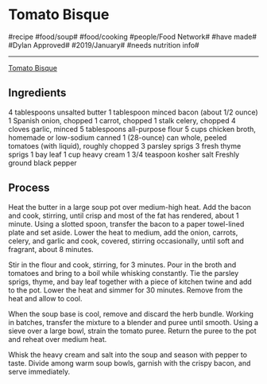 # Tomato Bisque
#recipe #food/soup# #food/cooking #people/Food Network# #have made# #Dylan Approved# #2019/January# #needs nutrition info#
- - - -
[Tomato Bisque](https://www.foodnetwork.com/recipes/food-network-kitchen/tomato-bisque-recipe-2011496)

## Ingredients
4 tablespoons unsalted butter
1 tablespoon minced bacon (about 1/2 ounce)
1 Spanish onion, chopped
1 carrot, chopped
1 stalk celery, chopped
4 cloves garlic, minced
5 tablespoons all-purpose flour
5 cups chicken broth, homemade or low-sodium canned
1 (28-ounce) can whole, peeled tomatoes (with liquid), roughly chopped
3 parsley sprigs
3 fresh thyme sprigs
1 bay leaf
1 cup heavy cream
1 3/4 teaspoon kosher salt
Freshly ground black pepper

## Process
Heat the butter in a large soup pot over medium-high heat. Add the bacon and cook, stirring, until crisp and most of the fat has rendered, about 1 minute. Using a slotted spoon, transfer the bacon to a paper towel-lined plate and set aside. Lower the heat to medium, add the onion, carrots, celery, and garlic and cook, covered, stirring occasionally, until soft and fragrant, about 8 minutes.

Stir in the flour and cook, stirring, for 3 minutes. Pour in the broth and tomatoes and bring to a boil while whisking constantly. Tie the parsley sprigs, thyme, and bay leaf together with a piece of kitchen twine and add to the pot. Lower the heat and simmer for 30 minutes. Remove from the heat and allow to cool.

When the soup base is cool, remove and discard the herb bundle. Working in batches, transfer the mixture to a blender and puree until smooth. Using a sieve over a large bowl, strain the tomato puree. Return the puree to the pot and reheat over medium heat.

Whisk the heavy cream and salt into the soup and season with pepper to taste. Divide among warm soup bowls, garnish with the crispy bacon, and serve immediately.